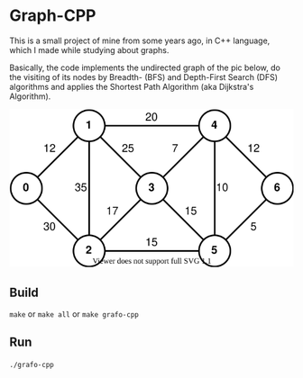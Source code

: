 # Graph-CPP

This is a small project of mine from some years ago, in C++ language, which I made while studying
about graphs.

Basically, the code implements the undirected graph of the pic below, do the visiting of its nodes
by Breadth- (BFS) and Depth-First Search (DFS) algorithms and applies the Shortest Path Algorithm
(aka Dijkstra's Algorithm).

![Undirected graph](https://raw.githubusercontent.com/rddevitte/grafo-cpp/master/graph.svg)

## Build

`make` or `make all` or `make grafo-cpp`

## Run

`./grafo-cpp`
